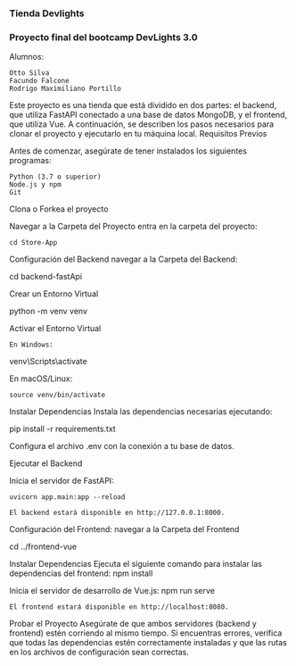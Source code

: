 ### Tienda Devlights

### Proyecto final del bootcamp DevLights 3.0

Alumnos:

    Otto Silva
    Facundo Falcone
    Rodrigo Maximiliano Portillo

Este proyecto es una tienda que está dividido en dos partes: el backend, que utiliza FastAPI conectado a una base de datos MongoDB, y el frontend, que utiliza Vue. A continuación, se describen los pasos necesarios para clonar el proyecto y ejecutarlo en tu máquina local.
Requisitos Previos

Antes de comenzar, asegúrate de tener instalados los siguientes programas:

    Python (3.7 o superior)
    Node.js y npm
    Git

Clona o Forkea el proyecto

Navegar a la Carpeta del Proyecto entra en la carpeta del proyecto:

    cd Store-App

Configuración del Backend navegar a la Carpeta del Backend:

cd backend-fastApi

Crear un Entorno Virtual

python -m venv venv

Activar el Entorno Virtual

    En Windows:

venv\Scripts\activate

En macOS/Linux:

    source venv/bin/activate

Instalar Dependencias
Instala las dependencias necesarias ejecutando:

pip install -r requirements.txt

Configura el archivo .env con la conexión a tu base de datos.

Ejecutar el Backend

Inicia el servidor de FastAPI:

    uvicorn app.main:app --reload

    El backend estará disponible en http://127.0.0.1:8000.

Configuración del Frontend: navegar a la Carpeta del Frontend

cd ../frontend-vue

Instalar Dependencias
Ejecuta el siguiente comando para instalar las dependencias del frontend:
npm install

Inicia el servidor de desarrollo de Vue.js: npm run serve

    El frontend estará disponible en http://localhost:8080.

Probar el Proyecto
Asegúrate de que ambos servidores (backend y frontend) estén corriendo al mismo tiempo.
Si encuentras errores, verifica que todas las dependencias estén correctamente instaladas y que las rutas en los archivos de configuración sean correctas.
